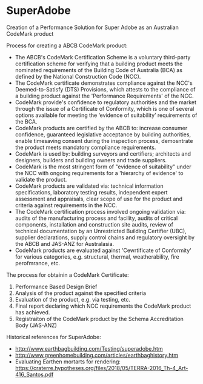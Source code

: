 # SuperAdobe
Creation of a Performance Solution for Super Adobe as an Australian CodeMark product


Process for creating a ABCB CodeMark product:

  - The ABCB's CodeMark Certification Scheme is a voluntary third-party certification scheme for verifying that a building product meets the nominated requirements of the Building Code of Australia (BCA) as defined by the National Construction Code (NCC). 
  - The CodeMark certificate demonstrates compliance against the NCC's Deemed-to-Satisfy (DTS) Provisions, which attests to the compliance of a building product against the 'Performance Requirements' of the NCC. 
  - CodeMark provide's confidence to regulatory authorities and the market through the issue of a Certificate of Conformity, which is one of several options available for meeting the ‘evidence of suitability’ requirements of the BCA. 
  - CodeMark products are certified by the ABCB to: increase consumer confidence, guaranteed legislative acceptance by building authorities, enable timesaving consent during the inspection process, demosntrate the product meets mandatory compliance requirements.
  - CodeMark is used by: building surveyors and certifiers;  architects and designers, builders and building owners and trade suppliers.
  - CodeMark is the most stringent form of "evidence of suitability" under the NCC with ongoing requirements for a 'hierarchy of evidence' to validate the product.
  - CodeMark products are validated via: technical information specifications, laboratory testing results, independent expert assessment and appraisals, clear scope of use for the product and criteria against requirements in the NCC.
  - The CodeMark certification process involved ongoing validation via: audits of the manufacturing process and facility, audits of critical components, installation and construction site audits, review of technical documentation by an Unrestricted Building Certifier (UBC), supplier declarations, supply control chains and regulatory oversight by the ABCB and JAS-ANZ for Australasia.
  - CodeMark products are evaluated against 'Cewrtificate of Conformity' for various categories, e.g. structural, thermal, weatherability, fire perofmrance, etc.

The process for obtainin a CodeMark Certificate:

 1. Performance Based Design Brief
 2. Analysis of the product against the specified criteria
 3. Evaluation of the product, e.g. via testing, etc.
 4. Final report declaring which NCC requirements the CodeMark product has achieved.
 5. Registraiton of the CodeMark product by the Schema Accreditation Body (JAS-ANZ)

Historical references for SuperAdobe:
 - http://www.earthbagbuilding.com/Testing/superadobe.htm
 - http://www.greenhomebuilding.com/articles/earthbaghistory.htm
 - Evaluating Earthen mortarts for rendering: https://craterre.hypotheses.org/files/2018/05/TERRA-2016_Th-4_Art-416_Santos.pdf

